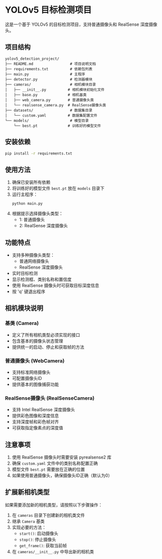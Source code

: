 # YOLOv5 目标检测项目

这是一个基于 YOLOv5 的目标检测项目，支持普通摄像头和 RealSense 深度摄像头。

## 项目结构

```
yolov5_detection_project/
├── README.md                 # 项目说明文档
├── requirements.txt          # 依赖包列表
├── main.py                   # 主程序
├── detector.py               # 检测器模块
├── cameras/                  # 相机模块目录
│   ├── __init__.py          # 相机模块初始化文件
│   ├── base.py              # 相机基类
│   ├── web_camera.py        # 普通摄像头类
│   └── realsense_camera.py  # RealSense摄像头类
├── datasets/                 # 数据集目录
│   └── custom.yaml          # 数据集配置文件
└── models/                   # 模型目录
    └── best.pt              # 训练好的模型文件
```

## 安装依赖

```bash
pip install -r requirements.txt
```

## 使用方法

1. 确保已安装所有依赖
2. 将训练好的模型文件 `best.pt` 放在 `models` 目录下
3. 运行主程序：
   ```bash
   python main.py
   ```
4. 根据提示选择摄像头类型：
   - 1: 普通摄像头
   - 2: RealSense 深度摄像头

## 功能特点

- 支持多种摄像头类型：
  - 普通网络摄像头
  - RealSense 深度摄像头
- 实时目标检测
- 显示检测框、类别名称和置信度
- 使用 RealSense 摄像头时可获取目标深度信息
- 按 'q' 键退出程序

## 相机模块说明

### 基类 (Camera)
- 定义了所有相机类型必须实现的接口
- 包含基本的摄像头状态管理
- 提供统一的启动、停止和获取帧的方法

### 普通摄像头 (WebCamera)
- 支持标准网络摄像头
- 可配置摄像头ID
- 提供基本的图像捕获功能

### RealSense摄像头 (RealSenseCamera)
- 支持 Intel RealSense 深度摄像头
- 提供彩色图像和深度信息
- 支持深度帧和彩色帧对齐
- 可获取指定像素点的深度值

## 注意事项

1. 使用 RealSense 摄像头时需要安装 pyrealsense2 库
2. 确保 `custom.yaml` 文件中的类别名称配置正确
3. 模型文件 `best.pt` 需要放在正确的位置
4. 如果使用普通摄像头，确保摄像头ID正确（默认为0）

## 扩展新相机类型

如果需要添加新的相机类型，请按照以下步骤操作：

1. 在 `cameras` 目录下创建新的相机类文件
2. 继承 `Camera` 基类
3. 实现必要的方法：
   - `start()`: 启动摄像头
   - `stop()`: 停止摄像头
   - `get_frame()`: 获取当前帧
4. 在 `cameras/__init__.py` 中导出新的相机类 